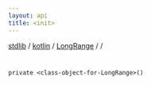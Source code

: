 ```yaml
---
layout: api
title: <init>
---
```

[stdlib](../../../index.md) / [kotlin](../../index.md) / [LongRange](../index.md) / [<class-object-for-LongRange>](index.md) / [<init>](_init_.md)

# <init>

```
private <class-object-for-LongRange>()
```
